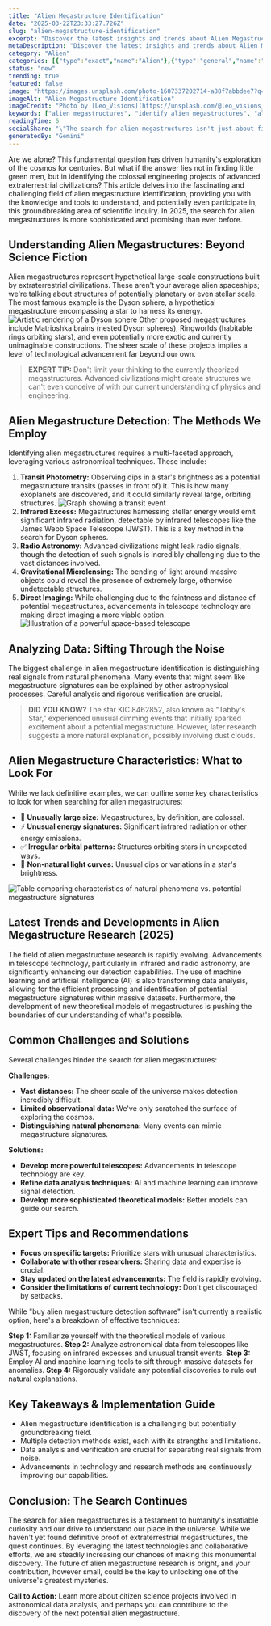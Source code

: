 ```yaml
---
title: "Alien Megastructure Identification"
date: "2025-03-22T23:33:27.726Z"
slug: "alien-megastructure-identification"
excerpt: "Discover the latest insights and trends about Alien Megastructure Identification. This comprehensive guide covers everything you need to know about Alien Megastructure Identification in 2025."
metaDescription: "Discover the latest insights and trends about Alien Megastructure Identification. This comprehensive guide covers everything you need to know about Alien M..."
category: "Alien"
categories: [{"type":"exact","name":"Alien"},{"type":"general","name":"Astronomy"},{"type":"medium","name":"Astrophysics"},{"type":"specific","name":"Stellar Observation"},{"type":"niche","name":"Transit Photometry"}]
status: "new"
trending: true
featured: false
image: "https://images.unsplash.com/photo-1607337202714-a88f7abbdee7?q=85&w=1200&fit=max&fm=webp&auto=compress"
imageAlt: "Alien Megastructure Identification"
imageCredit: "Photo by [Leo_Visions](https://unsplash.com/@leo_visions_) on Unsplash"
keywords: ["alien megastructures", "identify alien megastructures", "alien megastructure detection", "how to find alien megastructures", "alien megastructure research", "Dyson sphere detection", "alien megastructure characteristics", "best alien megastructure identification methods", "buy alien megastructure detection software", "alien megastructure identification techniques"]
readingTime: 6
socialShare: "\"The search for alien megastructures isn't just about finding aliens; it's about pushing the boundaries of our scientific understanding and expanding our comprehension of the cosmos itself.\""
generatedBy: "Gemini"
---
```


Are we alone? This fundamental question has driven humanity's exploration of the cosmos for centuries.  But what if the answer lies not in finding little green men, but in identifying the colossal engineering projects of advanced extraterrestrial civilizations?  This article delves into the fascinating and challenging field of alien megastructure identification, providing you with the knowledge and tools to understand, and potentially even participate in, this groundbreaking area of scientific inquiry.  In 2025, the search for alien megastructures is more sophisticated and promising than ever before.

## Understanding Alien Megastructures: Beyond Science Fiction

Alien megastructures represent hypothetical large-scale constructions built by extraterrestrial civilizations.  These aren't your average alien spaceships; we're talking about structures of potentially planetary or even stellar scale.  The most famous example is the Dyson sphere, a hypothetical megastructure encompassing a star to harness its energy. ![Artistic rendering of a Dyson sphere](https://images.unsplash.com/photo-1604916851289-390266e08c07?q=85&w=1200&fit=max&fm=webp&auto=compress)  Other proposed megastructures include Matrioshka brains (nested Dyson spheres), Ringworlds (habitable rings orbiting stars), and even potentially more exotic and currently unimaginable constructions.  The sheer scale of these projects implies a level of technological advancement far beyond our own.

> **EXPERT TIP:**  Don't limit your thinking to the currently theorized megastructures.  Advanced civilizations might create structures we can't even conceive of with our current understanding of physics and engineering.

## Alien Megastructure Detection: The Methods We Employ

Identifying alien megastructures requires a multi-faceted approach, leveraging various astronomical techniques.  These include:

1. **Transit Photometry:** Observing dips in a star's brightness as a potential megastructure transits (passes in front of) it. This is how many exoplanets are discovered, and it could similarly reveal large, orbiting structures.  ![Graph showing a transit event](https://images.unsplash.com/photo-1612512836264-5e58fab88bf0?q=85&w=1200&fit=max&fm=webp&auto=compress)
2. **Infrared Excess:**  Megastructures harnessing stellar energy would emit significant infrared radiation, detectable by infrared telescopes like the James Webb Space Telescope (JWST).  This is a key method in the search for Dyson spheres.
3. **Radio Astronomy:** Advanced civilizations might leak radio signals, though the detection of such signals is incredibly challenging due to the vast distances involved.
4. **Gravitational Microlensing:**  The bending of light around massive objects could reveal the presence of extremely large, otherwise undetectable structures.
5. **Direct Imaging:**  While challenging due to the faintness and distance of potential megastructures, advancements in telescope technology are making direct imaging a more viable option.  ![Illustration of a powerful space-based telescope](https://images.unsplash.com/photo-1607337202714-a88f7abbdee7?q=85&w=1200&fit=max&fm=webp&auto=compress)

## Analyzing Data: Sifting Through the Noise

The biggest challenge in alien megastructure identification is distinguishing real signals from natural phenomena.  Many events that might seem like megastructure signatures can be explained by other astrophysical processes.  Careful analysis and rigorous verification are crucial.

> **DID YOU KNOW?**  The star KIC 8462852, also known as "Tabby's Star," experienced unusual dimming events that initially sparked excitement about a potential megastructure.  However, later research suggests a more natural explanation, possibly involving dust clouds.

## Alien Megastructure Characteristics: What to Look For

While we lack definitive examples, we can outline some key characteristics to look for when searching for alien megastructures:

* 🔑 **Unusually large size:**  Megastructures, by definition, are colossal.
* ⚡ **Unusual energy signatures:**  Significant infrared radiation or other energy emissions.
* ✅ **Irregular orbital patterns:**  Structures orbiting stars in unexpected ways.
* 💫 **Non-natural light curves:**  Unusual dips or variations in a star's brightness.

![Table comparing characteristics of natural phenomena vs. potential megastructure signatures](https://images.unsplash.com/photo-1598482327649-e8831e1505be?q=85&w=1200&fit=max&fm=webp&auto=compress)

## Latest Trends and Developments in Alien Megastructure Research (2025)

The field of alien megastructure research is rapidly evolving.  Advancements in telescope technology, particularly in infrared and radio astronomy, are significantly enhancing our detection capabilities.  The use of machine learning and artificial intelligence (AI) is also transforming data analysis, allowing for the efficient processing and identification of potential megastructure signatures within massive datasets.  Furthermore, the development of new theoretical models of megastructures is pushing the boundaries of our understanding of what's possible.

## Common Challenges and Solutions

Several challenges hinder the search for alien megastructures:

**Challenges:**

* **Vast distances:**  The sheer scale of the universe makes detection incredibly difficult.
* **Limited observational data:**  We've only scratched the surface of exploring the cosmos.
* **Distinguishing natural phenomena:**  Many events can mimic megastructure signatures.

**Solutions:**

* **Develop more powerful telescopes:**  Advancements in telescope technology are key.
* **Refine data analysis techniques:**  AI and machine learning can improve signal detection.
* **Develop more sophisticated theoretical models:**  Better models can guide our search.

## Expert Tips and Recommendations

* **Focus on specific targets:**  Prioritize stars with unusual characteristics.
* **Collaborate with other researchers:**  Sharing data and expertise is crucial.
* **Stay updated on the latest advancements:**  The field is rapidly evolving.
* **Consider the limitations of current technology:**  Don't get discouraged by setbacks.



While "buy alien megastructure detection software" isn't currently a realistic option, here's a breakdown of effective techniques:

**Step 1:**  Familiarize yourself with the theoretical models of various megastructures.
**Step 2:**  Analyze astronomical data from telescopes like JWST, focusing on infrared excesses and unusual transit events.
**Step 3:**  Employ AI and machine learning tools to sift through massive datasets for anomalies.
**Step 4:**  Rigorously validate any potential discoveries to rule out natural explanations.

## Key Takeaways & Implementation Guide

* Alien megastructure identification is a challenging but potentially groundbreaking field.
* Multiple detection methods exist, each with its strengths and limitations.
* Data analysis and verification are crucial for separating real signals from noise.
* Advancements in technology and research methods are continuously improving our capabilities.

## Conclusion:  The Search Continues

The search for alien megastructures is a testament to humanity's insatiable curiosity and our drive to understand our place in the universe. While we haven't yet found definitive proof of extraterrestrial megastructures, the quest continues.  By leveraging the latest technologies and collaborative efforts, we are steadily increasing our chances of making this monumental discovery.  The future of alien megastructure research is bright, and your contribution, however small, could be the key to unlocking one of the universe's greatest mysteries.

**Call to Action:**  Learn more about citizen science projects involved in astronomical data analysis, and perhaps you can contribute to the discovery of the next potential alien megastructure.

